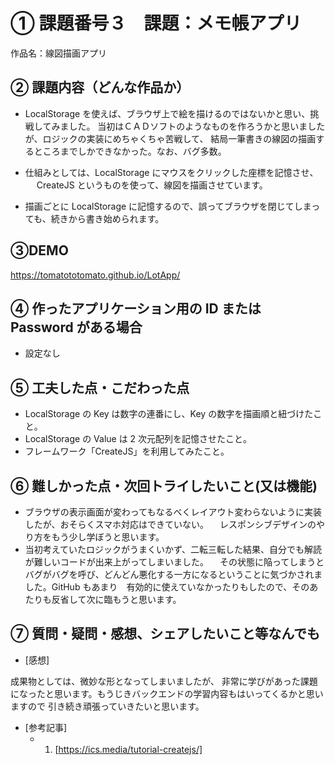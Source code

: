 # ① 課題番号３　課題：メモ帳アプリ

作品名：線図描画アプリ

## ② 課題内容（どんな作品か）

- LocalStorage を使えば、ブラウザ上で絵を描けるのではないかと思い、挑戦してみました。
  当初はＣＡＤソフトのようなものを作ろうかと思いましたが、ロジックの実装にめちゃくちゃ苦戦して、
  結局一筆書きの線図の描画するところまでしかできなかった。なお、バグ多数。

- 仕組みとしては、LocalStorage にマウスをクリックした座標を記憶させ、
  　 CreateJS というものを使って、線図を描画させています。

- 描画ごとに LocalStorage に記憶するので、誤ってブラウザを閉じてしまっても、続きから書き始められます。

## ③DEMO

https://tomatototomato.github.io/LotApp/

## ④ 作ったアプリケーション用の ID または Password がある場合

- 設定なし

## ⑤ 工夫した点・こだわった点

- LocalStorage の Key は数字の連番にし、Key の数字を描画順と紐づけたこと。
- LocalStorage の Value は 2 次元配列を記憶させたこと。
- フレームワーク「CreateJS」を利用してみたこと。

## ⑥ 難しかった点・次回トライしたいこと(又は機能)

- ブラウザの表示画面が変わってもなるべくレイアウト変わらないように実装したが、おそらくスマホ対応はできていない。
  　レスポンシブデザインのやり方をもう少し学ぼうと思います。
- 当初考えていたロジックがうまくいかず、二転三転した結果、自分でも解読が難しいコードが出来上がってしまいました。
  　その状態に陥ってしまうとバグがバグを呼び、どんどん悪化する一方になるということに気づかされました。GitHub もあまり　有効的に使えていなかったりもしたので、そのあたりも反省して次に臨もうと思います。

## ⑦ 質問・疑問・感想、シェアしたいこと等なんでも

- [感想]

成果物としては、微妙な形となってしまいましたが、
非常に学びがあった課題になったと思います。もうじきバックエンドの学習内容もはいってくるかと思いますので
引き続き頑張っていきたいと思います。

- [参考記事]
  - 1. [https://ics.media/tutorial-createjs/]
